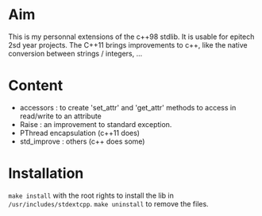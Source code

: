 # Aim
This is my personnal extensions of the c++98 stdlib.
It is usable for epitech 2sd year projects.
The C++11 brings improvements to c++, like the native conversion between strings / integers, ...

# Content
- accessors : to create 'set_attr' and 'get_attr' methods to access in read/write to an attribute
- Raise : an improvement to standard exception.
- PThread encapsulation (c++11 does)
- std_improve : others (c++ does some)

# Installation
``make install`` with the root rights to install the lib in `/usr/includes/stdextcpp`. ``make uninstall`` to remove the files.
